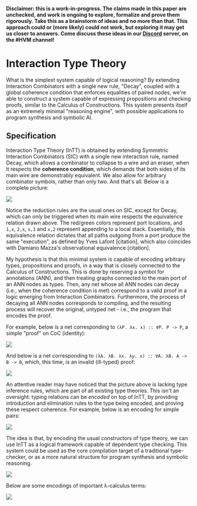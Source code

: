 **Disclaimer: this is a work-in-progress. The claims made in this paper are
unchecked, and work is ongoing to explore, formalize and prove them rigorously.
Take this as a
brainstorm of ideas and no more than that. This approach could or (more likely)
could not work, but exploring it may get us closer to answers. Come discuss
these ideas in our [Discord](https://discord.gg/kindelia) server, on the #HVM
channel!**

# Interaction Type Theory

What is the simplest system capable of logical reasoning? By extending
Interaction Combinators with a single new rule, "Decay", coupled with a global
coherence condition that enforces equalities of paired nodes, we're able to
construct a system capable of expressing propositions and checking proofs,
similar to the Calculus of Constructions. This system presents itself as an
extremely minimal "reasoning engine", with possible applications to program
synthesis and symbolic AI.

Specification
-------------

Interaction Type Theory (InTT) is obtained by extending Symmetric Interaction
Combinators (SIC) with a single new interaction rule, named Decay, which allows
a combinator to collapse to a wire and an eraser, when it respects the
**coherence condition**, which demands that both sides of its main wire are
demonstrably equivalent. We also allow for arbitrary combinator symbols, rather
than only two. And that's all. Below is a complete picture:

![](images/itt_simpler.jpg)

Notice the reduction rules are the usual ones on SIC, except for Decay, which
can only be triggered when its main wire respects the equivalence relation drawn
above. The red/green colors represent port locations, and `1,x`, `2,x`, `x,1`
and `x,2` represent appending to a local stack. Essentially, this equivalence
relation dictates that all paths outgoing from a port produce the same
"execution", as defined by Yves Lafont [citation], which also coincides with
Damiano Mazza's observational equivalence [citation].

My hypothesis is that this minimal system is capable of
encoding arbitrary types, propositions and proofs, in a way that is closely
connected to the Calculus of Constructions. This is done by
reserving a symbol for annotations (ANN), and then treating graphs connected to
the main port of an ANN nodes as types. Then, any net whose all ANN nodes can
decay (i.e., when the coherence condition is met) correspond to a valid proof in
a logic emerging from Interaction Combinators. Furthermore, the process of
decaying all ANN nodes corresponds to compiling, and the resulting process will
recover the original, untyped net - i.e., the program that encodes the proof.

For example, below is a net corresponding to `(λP. λx. x) :: ∀P. P -> P`, a
simple "proof" on CoC (identity):

![](images/page_3.jpg)

And below is a net corresponding to `(λA. λB. λx. λy. x) :: ∀A. λB. A -> B ->
B`, which, this time, is an invalid (ill-typed) proof:

![](images/page_5.jpg)

An attentive reader may have noticed that the picture above is lacking type
inference rules, which are part of all existing type theories. This isn't an
oversight: typing relations can be *encoded* on top of InTT, by providing
introduction and elimination rules to the type being encoded, and proving these
respect coherence. For example, below is an encoding for simple pairs:

![](images/pair_example.jepg)

The idea is that, by encoding the usual constructors of type theory, we can use
InTT as a logical framework capable of dependent type checking. This system
could be used as the core compilation target of a traditional type-checker, or
as a more natural structure for program synthesis and symbolic reasoning.

![](images/page_2.jpg)

Below are some encodings of important λ-calculus terms:

![](images/page_1.jpg)

